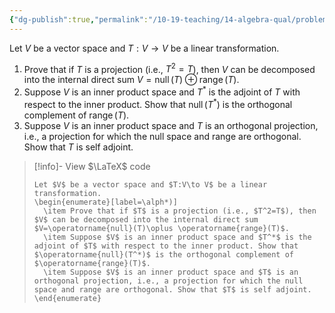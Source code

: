 ```yaml
---
{"dg-publish":true,"permalink":"/10-19-teaching/14-algebra-qual/problem-from-past-exams/linear-algebra/projections-and-adjoints/","tags":["linear_algebra"],"updated":"2025-03-19T11:04:09-07:00"}
---
```


Let $V$ be a vector space and $T:V\to V$ be a linear transformation.

1. Prove that if $T$ is a projection (i.e., $T^2=T$), then $V$ can be decomposed into the internal direct sum $V=\operatorname{null}(T)\oplus \operatorname{range}(T)$.
2. Suppose $V$ is an inner product space and $T^*$ is the adjoint of $T$ with respect to the inner product. Show that $\operatorname{null}(T^*)$ is the orthogonal complement of $\operatorname{range}(T)$.
3. Suppose $V$ is an inner product space and $T$ is an orthogonal projection, i.e., a projection for which the null space and range are orthogonal. Show that $T$ is self adjoint.

> [!info]- View $\LaTeX$ code
> ```
> Let $V$ be a vector space and $T:V\to V$ be a linear transformation.
> \begin{enumerate}[label=\alph*)]
> 	\item Prove that if $T$ is a projection (i.e., $T^2=T$), then $V$ can be decomposed into the internal direct sum $V=\operatorname{null}(T)\oplus \operatorname{range}(T)$.
> 	\item Suppose $V$ is an inner product space and $T^*$ is the adjoint of $T$ with respect to the inner product. Show that $\operatorname{null}(T^*)$ is the orthogonal complement of $\operatorname{range}(T)$.
> 	\item Suppose $V$ is an inner product space and $T$ is an orthogonal projection, i.e., a projection for which the null space and range are orthogonal. Show that $T$ is self adjoint.
> \end{enumerate}
> ```